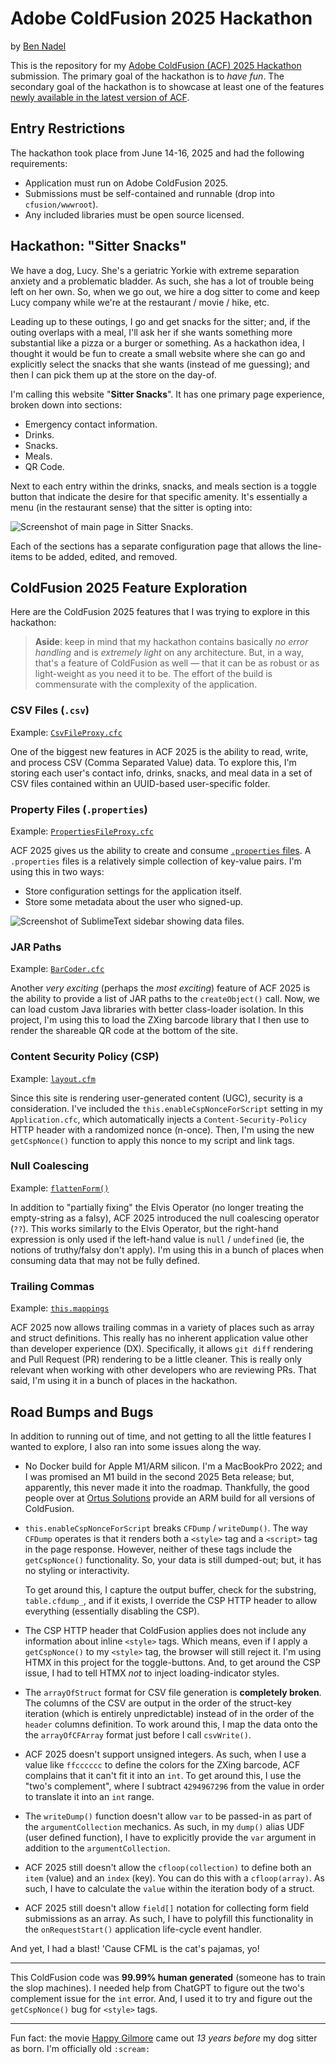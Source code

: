 
# Adobe ColdFusion 2025 Hackathon

by [Ben Nadel][ben-nadel]

This is the repository for my [Adobe ColdFusion (ACF) 2025 Hackathon][hackathon] submission. The primary goal of the hackathon is to _have fun_. The secondary goal of the hackathon is to showcase at least one of the features [newly available in the latest version of ACF][acf-new].

## Entry Restrictions

The hackathon took place from June 14-16, 2025 and had the following requirements:

* Application must run on Adobe ColdFusion 2025.
* Submissions must be self-contained and runnable (drop into `cfusion/wwwroot`).
* Any included libraries must be open source licensed.

## Hackathon: "Sitter Snacks"

We have a dog, Lucy. She's a geriatric Yorkie with extreme separation anxiety and a problematic bladder. As such, she has a lot of trouble being left on her own. So, when we go out, we hire a dog sitter to come and keep Lucy company while we're at the restaurant / movie / hike, etc.

Leading up to these outings, I go and get snacks for the sitter; and, if the outing overlaps with a meal, I'll ask her if she wants something more substantial like a pizza or a burger or something. As a hackathon idea, I thought it would be fun to create a small website where she can go and explicitly select the snacks that she wants (instead of me guessing); and then I can pick them up at the store on the day-of.

I'm calling this website "**Sitter Snacks**". It has one primary page experience, broken down into sections:

* Emergency contact information.
* Drinks.
* Snacks.
* Meals.
* QR Code.

Next to each entry within the drinks, snacks, and meals section is a toggle button that indicate the desire for that specific amenity. It's essentially a menu (in the restaurant sense) that the sitter is opting into:

<img
	src="./wwwroot/assets/sitter-snacks-screenshot@2x.png"
	alt="Screenshot of main page in Sitter Snacks."
/>

Each of the sections has a separate configuration page that allows the line-items to be added, edited, and removed.

## ColdFusion 2025 Feature Exploration

Here are the ColdFusion 2025 features that I was trying to explore in this hackathon:

> **Aside**: keep in mind that my hackathon contains basically _no error handling_ and is _extremely light_ on any architecture. But, in a way, that's a feature of ColdFusion as well &mdash; that it can be as robust or as light-weight as you need it to be. The effort of the build is commensurate with the complexity of the application.

### CSV Files (`.csv`)

Example: [`CsvFileProxy.cfc`](https://github.com/bennadel/ColdFusion-2025-Hackathon/blob/f58923a66e2530c1c55f4582670bf28e26e642b0/wwwroot/lib/core/CsvFileProxy.cfc#L26-L94)

One of the biggest new features in ACF 2025 is the ability to read, write, and process CSV (Comma Separated Value) data. To explore this, I'm storing each user's contact info, drinks, snacks, and meal data in a set of CSV files contained within an UUID-based user-specific folder.

### Property Files (`.properties`)

Example: [`PropertiesFileProxy.cfc`](https://github.com/bennadel/ColdFusion-2025-Hackathon/blob/f58923a66e2530c1c55f4582670bf28e26e642b0/wwwroot/lib/core/PropertiesFileProxy.cfc#L22-L55)

ACF 2025 gives us the ability to create and consume [`.properties` files][wiki-properties]. A `.properties` files is a relatively simple collection of key-value pairs. I'm using this in two ways:

* Store configuration settings for the application itself.
* Store some metadata about the user who signed-up.

<img
	src="./wwwroot/assets/sitter-snacks-file-sidebar@2x.png"
	alt="Screenshot of SublimeText sidebar showing data files."
/>

### JAR Paths

Example: [`BarCoder.cfc`](https://github.com/bennadel/ColdFusion-2025-Hackathon/blob/f58923a66e2530c1c55f4582670bf28e26e642b0/wwwroot/lib/core/BarCoder.cfc#L69-L78)

Another _very exciting_ (perhaps the _most exciting_) feature of ACF 2025 is the ability to provide a list of JAR paths to the `createObject()` call. Now, we can load custom Java libraries with better class-loader isolation. In this project, I'm using this to load the ZXing barcode library that I then use to render the shareable QR code at the bottom of the site.

### Content Security Policy (CSP)

Example: [`layout.cfm`](https://github.com/bennadel/ColdFusion-2025-Hackathon/blob/f58923a66e2530c1c55f4582670bf28e26e642b0/wwwroot/partials/layout.cfm#L18-L37)

Since this site is rendering user-generated content (UGC), security is a consideration. I've included the `this.enableCspNonceForScript` setting in my `Application.cfc`, which automatically injects a `Content-Security-Policy` HTTP header with a randomized nonce (n-once). Then, I'm using the new `getCspNonce()` function to apply this nonce to my script and link tags.

### Null Coalescing

Example: [`flattenForm()`](https://github.com/bennadel/ColdFusion-2025-Hackathon/blob/f58923a66e2530c1c55f4582670bf28e26e642b0/wwwroot/partials/mixins.cfm#L243-L253)

In addition to "partially fixing" the Elvis Operator (no longer treating the empty-string as a falsy), ACF 2025 introduced the null coalescing operator (`??`). This works similarly to the Elvis Operator, but the right-hand expression is only used if the left-hand value is `null` / `undefined` (ie, the notions of truthy/falsy don't apply). I'm using this in a bunch of places when consuming data that may not be fully defined.

### Trailing Commas

Example: [`this.mappings`](https://github.com/bennadel/ColdFusion-2025-Hackathon/blob/f58923a66e2530c1c55f4582670bf28e26e642b0/wwwroot/Application.cfc#L17-L23)

ACF 2025 now allows trailing commas in a variety of places such as array and struct definitions. This really has no inherent application value other than developer experience (DX). Specifically, it allows `git diff` rendering and Pull Request (PR) rendering to be a little cleaner. This is really only relevant when working with other developers who are reviewing PRs. That said, I'm using it in a bunch of places in the hackathon.

## Road Bumps and Bugs

In addition to running out of time, and not getting to all the little features I wanted to explore, I also ran into some issues along the way.

* No Docker build for Apple M1/ARM silicon. I'm a MacBookPro 2022; and I was promised an M1 build in the second 2025 Beta release; but, apparently, this never made it into the roadmap. Thankfully, the good people over at [Ortus Solutions][ortus] provide an ARM build for all versions of ColdFusion.

* `this.enableCspNonceForScript` breaks `CFDump` / `writeDump()`. The way `CFDump` operates is that it renders both a `<style>` tag and a `<script>` tag in the page response. However, neither of these tags include the `getCspNonce()` functionality. So, your data is still dumped-out; but, it has no styling or interactivity.

   To get around this, I capture the output buffer, check for the substring, `table.cfdump_`, and if it exists, I override the CSP HTTP header to allow everything (essentially disabling the CSP).

* The CSP HTTP header that ColdFusion applies does not include any information about inline `<style>` tags. Which means, even if I apply a `getCspNonce()` to my `<style>` tag, the browser will still reject it. I'm using HTMX in this project for the toggle-buttons. And, to get around the CSP issue, I had to tell HTMX _not_ to inject loading-indicator styles.

* The `arrayOfStruct` format for CSV file generation is **completely broken**. The columns of the CSV are output in the order of the struct-key iteration (which is entirely unpredictable) instead of in the order of the `header` columns definition. To work around this, I map the data onto the the `arrayOfCFArray` format just before I call `csvWrite()`.

* ACF 2025 doesn't support unsigned integers. As such, when I use a value like `ffcccccc` to define the colors for the ZXing barcode, ACF complains that it can't fit it into an `int`. To get around this, I use the "two's complement", where I subtract `4294967296` from the value in order to translate it into an `int` range.

* The `writeDump()` function doesn't allow `var` to be passed-in as part of the `argumentCollection` mechanics. As such, in my `dump()` alias UDF (user defined function), I have to explicitly provide the `var` argument in addition to the `argumentCollection`.

* ACF 2025 still doesn't allow the `cfloop(collection)` to define both an `item` (value) and an `index` (key). You can do this with a `cfloop(array)`. As such, I have to calculate the `value` within the iteration body of a struct.

* ACF 2025 still doesn't allow `field[]` notation for collecting form field submissions as an array. As such, I have to polyfill this functionality in the `onRequestStart()` application life-cycle event handler.

And yet, I had a blast! 'Cause CFML is the cat's pajamas, yo!

---

This ColdFusion code was **99.99% human generated** (someone has to train the slop machines). I needed help from ChatGPT to figure out the two's complement issue for the `int` error. And, I used it to try and figure out the `getCspNonce()` bug for `<style>` tags.

----

Fun fact: the movie [Happy Gilmore][happy-gilmore] came out _13 years before_ my dog sitter as born. I'm officially old `:scream:`


[acf-new]: https://helpx.adobe.com/coldfusion/using/whats-new.html

[ben-nadel]: https://www.bennadel.com/

[hackathon]: https://adobe-cold-fusion-hackathon.meetus.adobeevents.com/

[happy-gilmore]: https://www.imdb.com/title/tt0116483/

[ortus]: https://www.ortussolutions.com/

[wiki-properties]: https://en.wikipedia.org/wiki/.properties
